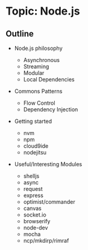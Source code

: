 Topic: Node.js
==============

Outline
-------

-	Node.js philosophy
	-	Asynchronous
	-	Streaming
	-	Modular
	-	Local Dependencies

-	Commons Patterns
	-	Flow Control
	-	Dependency Injection

-	Getting started
	-	nvm
	-	npm
	-	cloud9ide
	-	nodejitsu

-	Useful/Interesting Modules
	-	shelljs
	-	async
	-	request
	-	express
	-	optimist/commander
	-	canvas
	-	socket.io
	-	browserify
	-	node-dev
	-	mocha
	-	ncp/mkdirp/rimraf